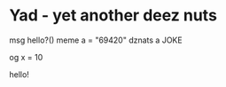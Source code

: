 # Yad - yet another deez nuts

msg hello?()
    meme a = "69420"
    dznats a
JOKE

og x = 10

hello!








